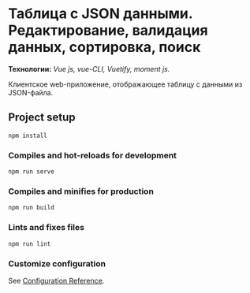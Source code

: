 # Таблица с JSON данными. Редактирование, валидация данных, сортировка, поиск
<b>Технологии:</b> <i>Vue js, vue-CLI, Vuetify, moment js.</i>

Клиентское web-приложение, отображающее таблицу с данными из JSON-файла. 

## Project setup
```
npm install
```

### Compiles and hot-reloads for development
```
npm run serve
```

### Compiles and minifies for production
```
npm run build
```

### Lints and fixes files
```
npm run lint
```

### Customize configuration
See [Configuration Reference](https://cli.vuejs.org/config/).
